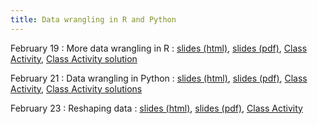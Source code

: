 ```yaml
---
title: Data wrangling in R and Python
---
```


February 19
: More data wrangling in R
  : [slides (html)](https://sta279-s24.github.io/slides/lecture_12.html), [slides (pdf)](https://sta279-s24.github.io/slides/lecture_12.pdf), [Class Activity](https://sta279-s24.github.io/class_activities/ca_lecture_12.html), [Class Activity solution](https://sta279-s24.github.io/class_activities/ca_lecture_12_solutions.html)

February 21
: Data wrangling in Python
  : [slides (html)](https://sta279-s24.github.io/slides/lecture_13.html), [slides (pdf)](https://sta279-s24.github.io/slides/lecture_13.pdf), [Class Activity](https://sta279-s24.github.io/class_activities/ca_lecture_13.html), [Class Activity solutions](https://sta279-s24.github.io/class_activities/ca_lecture_13_solutions.html)

February 23
: Reshaping data
  : [slides (html)](https://sta279-s24.github.io/slides/lecture_14.html), [slides (pdf)](https://sta279-s24.github.io/slides/lecture_14.pdf), [Class Activity](https://sta279-s24.github.io/class_activities/ca_lecture_14.html)
